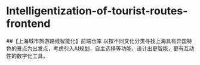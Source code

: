 # Intelligentization-of-tourist-routes-frontend
##【上海城市旅游路线智能化】前端仓库
以按不同文化分类寻找上海具有异国特色的景点为出发点，考虑引入AI规划，自主选择等功能，设计出更智能，更有互动性的数字化工具。
